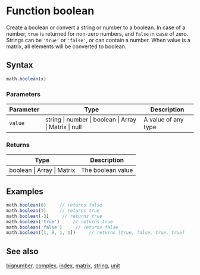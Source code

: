 <!-- Note: This file is automatically generated from source code comments. Changes made in this file will be overridden. -->
# Function boolean
Create a boolean or convert a string or number to a boolean.
In case of a number, `true` is returned for non-zero numbers, and `false` in
case of zero.
Strings can be `'true'` or `'false'`, or can contain a number.
When value is a matrix, all elements will be converted to boolean.
## Syntax
```js
math.boolean(x)
```
### Parameters
Parameter | Type | Description
--------- | ---- | -----------
`value` | string &#124; number &#124; boolean &#124; Array &#124; Matrix &#124; null | A value of any type
### Returns
Type | Description
---- | -----------
boolean &#124; Array &#124; Matrix | The boolean value
## Examples
```js
math.boolean(0)     // returns false
math.boolean(1)     // returns true
math.boolean(-3)     // returns true
math.boolean('true')     // returns true
math.boolean('false')     // returns false
math.boolean([1, 0, 1, 1])     // returns [true, false, true, true]
```
## See also
[bignumber](bignumber.md),
[complex](complex.md),
[index](index.md),
[matrix](matrix.md),
[string](string.md),
[unit](unit.md)
